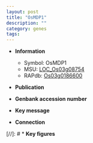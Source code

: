 ```yaml
---
layout: post
title: "OsMDP1"
description: ""
category: genes
tags: 
---
```


* **Information**  
    + Symbol: OsMDP1  
    + MSU: [LOC_Os03g08754](http://rice.uga.edu/cgi-bin/ORF_infopage.cgi?orf=LOC_Os03g08754)  
    + RAPdb: [Os03g0186600](http://rapdb.dna.affrc.go.jp/viewer/gbrowse_details/irgsp1?name=Os03g0186600)  

* **Publication**  

* **Genbank accession number**  

* **Key message**  

* **Connection**  

[//]: # * **Key figures**  



